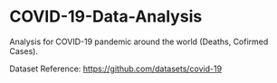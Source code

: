 # COVID-19-Data-Analysis
Analysis for COVID-19 pandemic around the world (Deaths, Cofirmed Cases).

Dataset Reference:
https://github.com/datasets/covid-19
